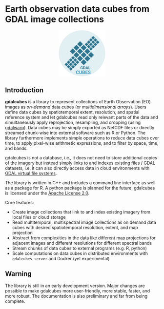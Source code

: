 # Earth observation data cubes from GDAL image collections

<p align="center">
 <img style="width:30%" src="gdalcubes_logo_1_small.png" alt="gdalcubes logo"/>
</p>

## Introduction

**gdalcubes** is a library to represent collections of Earth Observation (EO) images
as _on-demand_ data cubes (or _multidimensional arrays_). Users define data cubes by spatiotemporal extent, resolution, and 
spatial reference system and let gdalcubes read only relevant parts of the data and simultaneously apply reprojection, resampling, and cropping (using [gdalwarp](https://www.gdal.org/gdalwarp.html)).
Data cubes may be simply exported as NetCDF files or directly streamed chunk-wise into external software such as R or Python. The library furthermore
implements simple operations to reduce data cubes over time, to apply pixel-wise arithmetic expressions, and to filter by space, time, and bands.

gdalcubes is not a database, i.e., it does not need to store additional copies of the imagery but instead
simply links to and indexes existing files / GDAL datasets, i.e. it can also directly access
data in cloud environments with [GDAL virtual file systems](https://www.gdal.org/gdal_virtual_file_systems.html).  

The library is written in C++ and includes a command line interface as well as a package for R. A python package is
planned for the future. gdalcubes is licensed under the [Apache License 2.0](https://www.apache.org/licenses/LICENSE-2.0).

Core features:

- Create image collections that link to and index existing imagery from local files or cloud storage 
- Read multitemporal, multispectral image collections as on demand data cubes with desired spatiotemporal resolution, extent, and map projection
- Abstract from complexities in the data like different map projections for adjacent images and different resolutions for different spectral bands
- Stream chunks of data cubes to external programs (e.g. R, python)
- Scale computations on data cubes in distributed environments with `gdalcubes_server` and Docker (yet experimental)


## Warning
The library is still in an early development version. Major changes are possible to make gdalcubes more user-friendly, more stable, faster, and more robust.
The documentation is also preliminary and far from being complete.

   